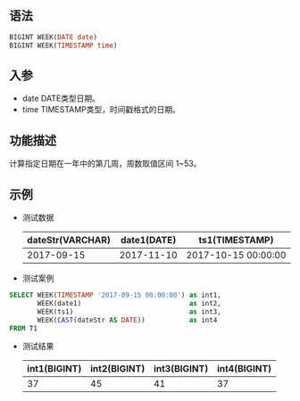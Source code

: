 ## 语法

```sql
BIGINT WEEK(DATE date)
BIGINT WEEK(TIMESTAMP time)
```

## 入参

- date DATE类型日期。
- time TIMESTAMP类型，时间戳格式的日期。

## 功能描述

计算指定日期在一年中的第几周，周数取值区间 1~53。

## 示例

- 测试数据

  | dateStr(VARCHAR) | date1(DATE) | ts1(TIMESTAMP) |
    | --- | --- | --- |
  | 2017-09-15 | 2017-11-10 | 2017-10-15 00:00:00 |

- 测试案例

```sql
SELECT WEEK(TIMESTAMP '2017-09-15 00:00:00') as int1,
       WEEK(date1)                           as int2,
       WEEK(ts1)                             as int3,
       WEEK(CAST(dateStr AS DATE))           as int4
FROM T1
```

- 测试结果

  | int1(BIGINT) | int2(BIGINT) | int3(BIGINT) | int4(BIGINT) |
    | --- | --- | --- | --- |
  | 37 | 45 | 41 | 37 |


